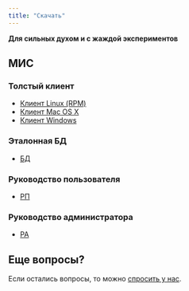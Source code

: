 ```yaml
---
title: "Скачать"
---
```


**Для сильных духом и с жаждой экспериментов**

## МИС


### Толстый клиент 

- [Клиент Linuх (RPM)](https://cloud.mail.ru/public/4fe6233d772a%2FMIS-3.3-55.i686.rpm)
- [Клиент Mac OS X](https://cloud.mail.ru/public/6fa350138482%2FMIS-3.3-55.pkg)
- [Клиент Windows](https://cloud.mail.ru/public/13fee9ee5847%2FMIS-3.3-55.rar)

### Эталонная БД

- [БД](https://cloud.mail.ru/public/b150e55c44b8%2FMIS_DB_reference_14_3.sql.gz) 

### Руководство пользователя

- [РП](https://cloud.mail.ru/public/2691407bc361%2F%D0%9C%D0%98%D0%A1_%D0%A0%D0%9F.pdf)

### Руководство администратора

- [РА](https://cloud.mail.ru/public/8ac834cf1c7d%2F%D0%9C%D0%98%D0%A1_%D0%A0%D0%90.pdf)

## Еще вопросы?

Если остались вопросы, то можно [спросить у нас](mailto:sales@hitsl.ru).






